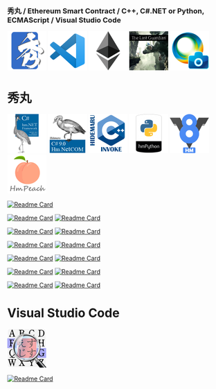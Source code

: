 ### 秀丸 / Ethereum Smart Contract / C++, C#.NET or Python, ECMAScript / Visual Studio Code

<a href="https://xn--pckzexbx21r8q9b.net/"><img src="index_title_hm.png" width="90" height="90"></a>
<a href="https://github.com/komiyamma/vscode_ripgrep_sjis_extension"><img src="index_title_vsc.png" width="90" height="90"></a>
<a href="https://etherscan.io/address/0xe067433833636d2a5acbb42a219c7a97651e63bd#code"><img src="index_title_eth.png" width="90" height="90"></a>
<a href="https://en.wikipedia.org/wiki/The_Last_Guardian"><img src="index_title_tlg.png" width="90" height="90"></a>
<a href="https://ja.wikipedia.org/wiki/PlayMemories"><img src="index_title_pms.png" width="90" height="90"></a>

# 秀丸

<a href="https://xn--pckzexbx21r8q9b.net/?page=nobu_tool_hm_dotnet"><img src="index_title_cs.png" width="90" height="90"></a>
<a href="https://xn--pckzexbx21r8q9b.net/?page=nobu_tool_hm_dotnet_pinvoke"><img src="index_title_cs_com.png" width="90" height="90"></a>
<a href="https://xn--pckzexbx21r8q9b.net/?page=nobu_tool_hm_cpp_invoke"><img src="index_title_cpp.png" width="90" height="90"></a>
<a href="https://xn--pckzexbx21r8q9b.net/?page=nobu_tool_hm_python3"><img src="index_title_py.png" width="90" height="90"></a>
<a href="https://xn--pckzexbx21r8q9b.net/?page=nobu_tool_hm_ecmascript"><img src="index_title_v8.png" width="90" height="90"></a>
<a href="https://xn--pckzexbx21r8q9b.net/?page=nobu_tool_hm_php"><img src="index_title_php.png" width="90" height="90"></a>

[![Readme Card](https://github-readme-stats.vercel.app/api/pin/?username=komiyamma&repo=hidemaru-net)](https://github.com/komiyamma/hidemaru-net)

[![Readme Card](https://github-readme-stats.vercel.app/api/pin/?username=komiyamma&repo=hm_dotnet_fw)](https://github.com/komiyamma/hm_dotnet_fw)
[![Readme Card](https://github-readme-stats.vercel.app/api/pin/?username=komiyamma&repo=hm_dotnet_com)](https://github.com/komiyamma/hm_dotnet_com)

[![Readme Card](https://github-readme-stats.vercel.app/api/pin/?username=komiyamma&repo=hm_python3)](https://github.com/komiyamma/hm_python3)
[![Readme Card](https://github-readme-stats.vercel.app/api/pin/?username=komiyamma&repo=hm_ecmascript)](https://github.com/komiyamma/hm_ecmascript)

[![Readme Card](https://github-readme-stats.vercel.app/api/pin/?username=komiyamma&repo=hm_php8)](https://github.com/komiyamma/hm_php8)
[![Readme Card](https://github-readme-stats.vercel.app/api/pin/?username=komiyamma&repo=hm_cpp_invoke)](https://github.com/komiyamma/hm_cpp_invoke)

[![Readme Card](https://github-readme-stats.vercel.app/api/pin/?username=komiyamma&repo=hm_javascript)](https://github.com/komiyamma/hm_javascript)
[![Readme Card](https://github-readme-stats.vercel.app/api/pin/?username=komiyamma&repo=hm_powershell)](https://github.com/komiyamma/hm_powershell)

[![Readme Card](https://github-readme-stats.vercel.app/api/pin/?username=komiyamma&repo=hm_nodejs)](https://github.com/komiyamma/hm_nodejs)
[![Readme Card](https://github-readme-stats.vercel.app/api/pin/?username=komiyamma&repo=hm_nlua)](https://github.com/komiyamma/hm_nlua)

[![Readme Card](https://github-readme-stats.vercel.app/api/pin/?username=komiyamma&repo=hm_ironpython)](https://github.com/komiyamma/hm_ironpython)
[![Readme Card](https://github-readme-stats.vercel.app/api/pin/?username=komiyamma&repo=hm_ironruby)](https://github.com/komiyamma/hm_ironruby)

# Visual Studio Code

<a href="https://marketplace.visualstudio.com/items?itemName=komiyamma.rg-sjis"><img src="index_vsc_rg_sjis.png" width="90" height="90"></a>

[![Readme Card](https://github-readme-stats.vercel.app/api/pin/?username=komiyamma&repo=vscode_ripgrep_sjis_extension)](https://github.com/komiyamma/vscode_ripgrep_sjis_extension)
